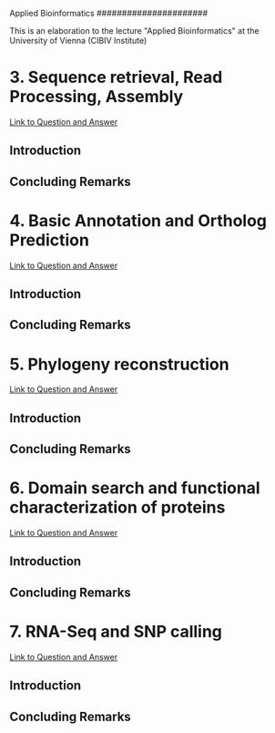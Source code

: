 Applied Bioinformatics
######################

This is an elaboration to the lecture "Applied Bioinformatics" at the University of Vienna (CIBIV Institute)

# 3. Sequence retrieval, Read Processing, Assembly

[Link to Question and Answer](documentation/day1.md)

## Introduction

## Concluding Remarks

# 4. Basic Annotation and Ortholog Prediction

[Link to Question and Answer](documentation/day2.md)

## Introduction

## Concluding Remarks

# 5. Phylogeny reconstruction

[Link to Question and Answer](documentation/day3.md)

## Introduction

## Concluding Remarks


# 6. Domain search and functional characterization of proteins

[Link to Question and Answer](documentation/day3_Hmm.md)

## Introduction

## Concluding Remarks

# 7. RNA-Seq and SNP calling

[Link to Question and Answer](documentation/day4_explore.md)

## Introduction

## Concluding Remarks
